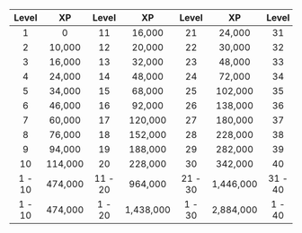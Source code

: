 |Level|XP|Level|XP|Level|XP|Level|XP|Level|XP|
|:---:|:---:|:---:|:---:|:---:|:---:|:---:|:---:|:---:|:---:|
|1|0|11|16,000|21|24,000|31|28,000|41|32,000|
|2|10,000|12|20,000|22|30,000|32|35,000|42|40,000|
|3|16,000|13|32,000|23|48,000|33|56,000|43|64,000|
|4|24,000|14|48,000|24|72,000|34|84,000|44|96,000|
|5|34,000|15|68,000|25|102,000|35|119,000|45|136,000|
|6|46,000|16|92,000|26|138,000|36|161,000|46|184,000|
|7|60,000|17|120,000|27|180,000|37|210,000|47|240,000|
|8|76,000|18|152,000|28|228,000|38|266,000|48|304,000|
|9|94,000|19|188,000|29|282,000|39|329,000|49|376,000|
|10|114,000|20|228,000|30|342,000|40|399,000|50|456,000|
|1 - 10|474,000|11 - 20|964,000|21 - 30|1,446,000|31 - 40|1,687,000|41 - 50|1,928,000|
|1 - 10|474,000|1 - 20|1,438,000|1 - 30|2,884,000|1 - 40|4,571,000|1 - 50|6,499,000|
